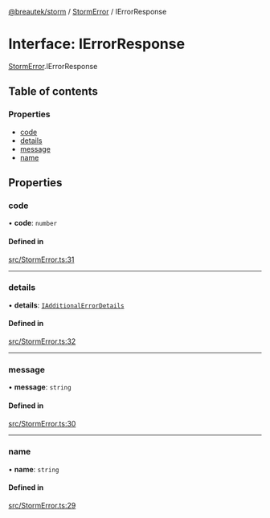 [@breautek/storm](../README.md) / [StormError](../modules/StormError.md) / IErrorResponse

# Interface: IErrorResponse

[StormError](../modules/StormError.md).IErrorResponse

## Table of contents

### Properties

- [code](StormError.IErrorResponse.md#code)
- [details](StormError.IErrorResponse.md#details)
- [message](StormError.IErrorResponse.md#message)
- [name](StormError.IErrorResponse.md#name)

## Properties

### code

• **code**: `number`

#### Defined in

[src/StormError.ts:31](https://github.com/breautek/storm/blob/621aeec/src/StormError.ts#L31)

___

### details

• **details**: [`IAdditionalErrorDetails`](StormError.IAdditionalErrorDetails.md)

#### Defined in

[src/StormError.ts:32](https://github.com/breautek/storm/blob/621aeec/src/StormError.ts#L32)

___

### message

• **message**: `string`

#### Defined in

[src/StormError.ts:30](https://github.com/breautek/storm/blob/621aeec/src/StormError.ts#L30)

___

### name

• **name**: `string`

#### Defined in

[src/StormError.ts:29](https://github.com/breautek/storm/blob/621aeec/src/StormError.ts#L29)
